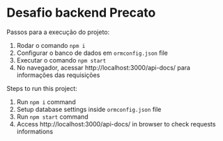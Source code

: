 # Desafio backend Precato

Passos para a execução do projeto:

1. Rodar o comando `npm i`
2. Configurar o banco de dados em `ormconfig.json` file
3. Executar o comando `npm start`
4. No navegador, acessar http://localhost:3000/api-docs/ para informações das requisições

Steps to run this project:

1. Run `npm i` command
2. Setup database settings inside `ormconfig.json` file
3. Run `npm start` command
4. Access http://localhost:3000/api-docs/ in browser to check requests informations
